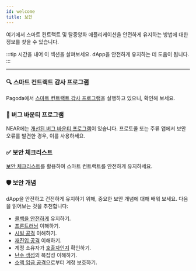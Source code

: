 ```yaml
---
id: welcome
title: 보안
---
```


여기에서 스마트 컨트랙트 및 탈중앙화 애플리케이션을 안전하게 유지하는 방법에 대한 정보를 찾을 수 있습니다.


:::tip
시간을 내어 이 섹션을 살펴보세요. dApp을 안전하게 유지하는 데 도움이 됩니다.
:::

---

### 🔍 스마트 컨트랙트 감사 프로그램
Pagoda에서 [스마트 컨트랙트 감사 프로그램](./audits.md)을 실행하고 있으니, 확인해 보세요.

### 🐞 버그 바운티 프로그램
NEAR에는 [개선된 버그 바운티 프로그램](./bounty.md)이 있습니다. 프로토콜 또는 주류 앱에서 보안 오류를 발견한 경우, 이를 사용하세요.

### ✅ 보안 체크리스트
[보안 체크리스트](./checklist.md)를 활용하여 스마트 컨트랙트를 안전하게 유지하세요.


### 🛡️ 보안 개념
dApp을 안전하고 건전하게 유지하기 위해, 중요한 보안 개념에 대해 배워 보세요. 다음을 읽어보는 것을 추천합니다:


- [콜백을 안전하게](./callbacks.md) 유지하기.
- [프론트러닝](./frontrunning.md) 이해하기.
- [시빌 공격](./sybil.md) 이해하기.
- [재진입 공격](./reentrancy.md) 이해하기.
- 계정 소유자가 [호출자인지](./one_yocto.md) 확인하기.
- [난수 생성](./random.md)의 복잡성 이해하기.
- [소액 입금 공격](./storage.md)으로부터 계정 보호하기.